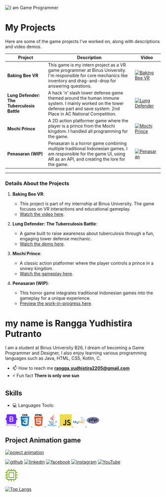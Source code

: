 ![I am Game Programmer](https://scontent.fcgk33-1.fna.fbcdn.net/v/t39.30808-6/458276377_1049360803361313_7656399634679140406_n.png?stp=dst-png_s960x960&_nc_cat=103&ccb=1-7&_nc_sid=cc71e4&_nc_eui2=AeHp1fVexeJnjViQhNwjax7RvEBcxHRgyzO8QFzEdGDLM62oOCxRq_kIz53K4KvLnybwi_JxJ6n_3zqD8AwSduZ4&_nc_ohc=dY8Sky1pwegQ7kNvgGTAUgO&_nc_ht=scontent.fcgk33-1.fna&_nc_gid=Atq6YbmPDP_5Y1SJFC9o__8&oh=00_AYDcJF3ubW5IDp8ncTIVCYxQ3hoXIkopDuUTy_topWFYLg&oe=66DC6DDA)

# My Projects

Here are some of the game projects I've worked on, along with descriptions and video demos.

| Project | Description | Video |
|---------|-------------|-------|
| **Baking Bee VR** | This game is my intern project as a VR game programmer at Binus University. I'm responsible for core mechanics like inventory and drag-and-drop for answering questions. | [![Baking Bee VR](https://via.placeholder.com/150)](https://www.youtube.com/watch?v=VIDEO_ID_HERE) |
| **Lung Defender: The Tuberculosis Battle** | A hack 'n' slash tower defense game themed around the human immune system. I mainly worked on the tower defense part and save system. 2nd Place in AC National Competition. | [![Lung Defender](https://via.placeholder.com/150)](https://www.youtube.com/watch?v=VIDEO_ID_HERE) |
| **Mochi Prince** | A 2D action platformer game where the player is a prince from the Mochi kingdom. I handled all programming for the game. | [![Mochi Prince](https://via.placeholder.com/150)](https://www.youtube.com/watch?v=VIDEO_ID_HERE) |
| **Penasaran (WIP)** | Penasaran is a horror game combining multiple traditional Indonesian games. I am responsible for the game UI, using AR as an API, and creating the lore for the game. | [![Penasaran](https://via.placeholder.com/150)](https://www.youtube.com/watch?v=VIDEO_ID_HERE) |

---

### Details About the Projects

1. **Baking Bee VR**: 
   - This project is part of my internship at Binus University. The game focuses on VR interactions and educational gameplay.
   - [Watch the video here](https://www.youtube.com/watch?v=VIDEO_ID_HERE).

2. **Lung Defender: The Tuberculosis Battle**: 
   - A game built to raise awareness about tuberculosis through a fun, engaging tower defense mechanic.
   - [Watch the demo here](https://www.youtube.com/watch?v=VIDEO_ID_HERE).

3. **Mochi Prince**: 
   - A classic action platformer where the player controls a prince in a snowy kingdom.
   - [Watch the gameplay here](https://www.youtube.com/watch?v=VIDEO_ID_HERE).

4. **Penasaran (WIP)**:
   - This horror game integrates traditional Indonesian games into the gameplay for a unique experience.
   - [Preview the work-in-progress here](https://www.youtube.com/watch?v=VIDEO_ID_HERE).



# my name is Rangga Yudhistira Putranto
I am a student at Binus University B26, I dream of becoming a Game Programmer and Designer, I also enjoy learning various programming languages ​​such as Java, HTML, CSS, Kotlin, C.

- 📫 How to reach me **rangga.yudhistira2205@gmail.com**
- ⚡ Fun fact **There is only one sun**

## Skills
- 💻 Languages Tools:
<p align="left"> <a href="https://getbootstrap.com" target="_blank" rel="noreferrer"> <img src="https://raw.githubusercontent.com/devicons/devicon/master/icons/bootstrap/bootstrap-plain-wordmark.svg" alt="bootstrap" width="40" height="40"/> </a> <a href="https://www.w3schools.com/css/" target="_blank" rel="noreferrer"> <img src="https://raw.githubusercontent.com/devicons/devicon/master/icons/css3/css3-original-wordmark.svg" alt="css3" width="40" height="40"/> </a> <a href="https://www.w3.org/html/" target="_blank" rel="noreferrer"> <img src="https://raw.githubusercontent.com/devicons/devicon/master/icons/html5/html5-original-wordmark.svg" alt="html5" width="40" height="40"/> </a> <a href="https://www.java.com" target="_blank" rel="noreferrer"> <img src="https://raw.githubusercontent.com/devicons/devicon/master/icons/java/java-original.svg" alt="java" width="40" height="40"/> </a> <a href="https://developer.mozilla.org/en-US/docs/Web/JavaScript" target="_blank" rel="noreferrer"> <img src="https://raw.githubusercontent.com/devicons/devicon/master/icons/javascript/javascript-original.svg" alt="javascript" width="40" height="40"/> </a> <a href="https://www.mysql.com/" target="_blank" rel="noreferrer"> <img src="https://raw.githubusercontent.com/devicons/devicon/master/icons/mysql/mysql-original-wordmark.svg" alt="mysql" width="40" height="40"/> </a> <a href="https://www.php.net" target="_blank" rel="noreferrer"> <img src="https://raw.githubusercontent.com/devicons/devicon/master/icons/php/php-original.svg" alt="php" width="40" height="40"/> </a> </p>


## Project Animation game
[![poject animation](https://img.youtube.com/vi/weVB0iJuQr4/0.jpg)](https://www.youtube.com/watch?v=weVB0iJuQr4)




[<img src='https://cdn.jsdelivr.net/npm/simple-icons@3.0.1/icons/github.svg' alt='github' height='40'>](https://github.com/Rangga2205)  [<img src='https://cdn.jsdelivr.net/npm/simple-icons@3.0.1/icons/linkedin.svg' alt='linkedin' height='40'>](https://www.linkedin.com/in/rangga-yudhistira-a19683253/)  [<img src='https://cdn.jsdelivr.net/npm/simple-icons@3.0.1/icons/facebook.svg' alt='facebook' height='40'>](https://www.facebook.com/rangga.yudhistira.33886/)  [<img src='https://cdn.jsdelivr.net/npm/simple-icons@3.0.1/icons/instagram.svg' alt='instagram' height='40'>](https://www.instagram.com/r_yudpis/)  [<img src='https://cdn.jsdelivr.net/npm/simple-icons@3.0.1/icons/youtube.svg' alt='YouTube' height='40'>](https://www.youtube.com/channel/ranggayudhistira4788)  

<a href='https://docs.github.com/en/developers'><img src='https://raw.githubusercontent.com/acervenky/animated-github-badges/master/assets/devbadge.gif' width='40' height='40'></a> 

[![Top Langs](https://github-readme-stats.vercel.app/api/top-langs/?username=Rangga2205)](https://github.com/anuraghazra/github-readme-stats)


